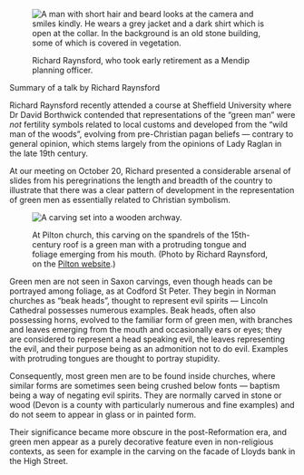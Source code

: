 <figure>
<img src="../raynsford.jpg" alt="A man with short hair and beard looks at the camera and smiles kindly. He wears a grey jacket and a dark shirt which is open at the collar. In the background is an old stone building, some of which is covered in vegetation.">
<figcaption>

Richard Raynsford, who took early retirement as a Mendip planning
officer.

</figcaption>
</figure>

<aside class="boxout ednote">

Summary of a talk by Richard Raynsford

</aside>

Richard Raynsford recently attended a course at Sheffield University
where Dr David Borthwick contended that representations of the “green
man” were *not* fertility symbols related to local customs and developed
from the “wild man of the woods”, evolving from pre-Christian pagan
beliefs — contrary to general opinion, which stems largely from the
opinions of Lady Raglan in the late 19th century.

At our meeting on October 20, Richard presented a considerable arsenal
of slides from his peregrinations the length and breadth of the country
to illustrate that there was a clear pattern of development in the
representation of green men as essentially related to Christian
symbolism.

<figure>
<img src="../greenman-pilton.jpg" alt="A carving set into a wooden archway.">
<figcaption>

At Pilton church, this carving on the spandrels of the 15th-century roof
is a green man with a protruding tongue and foliage emerging from his
mouth. (Photo by Richard Raynsford, on the [Pilton
website](http://www.piltonvillage.co.uk/piltonvillage/Church_Roof.html).)

</figcaption>
</figure>

Green men are not seen in Saxon carvings, even though heads can be
portrayed among foliage, as at Codford St Peter. They begin in Norman
churches as “beak heads”, thought to represent evil spirits — Lincoln
Cathedral possesses numerous examples. Beak heads, often also possessing
horns, evolved to the familiar form of green men, with branches and
leaves emerging from the mouth and occasionally ears or eyes; they are
considered to represent a head speaking evil, the leaves representing
the evil, and their purpose being as an admonition not to do evil.
Examples with protruding tongues are thought to portray stupidity.

Consequently, most green men are to be found inside churches, where
similar forms are sometimes seen being crushed below fonts — baptism
being a way of negating evil spirits. They are normally carved in stone
or wood (Devon is a county with particularly numerous and fine examples)
and do not seem to appear in glass or in painted form.

Their significance became more obscure in the post-Reformation era, and
green men appear as a purely decorative feature even in non-religious
contexts, as seen for example in the carving on the facade of Lloyds
bank in the High Street.
